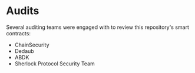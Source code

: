 # Audits

Several auditing teams were engaged with to review this repository's smart contracts:

- ChainSecurity
- Dedaub
- ABDK
- Sherlock Protocol Security Team
